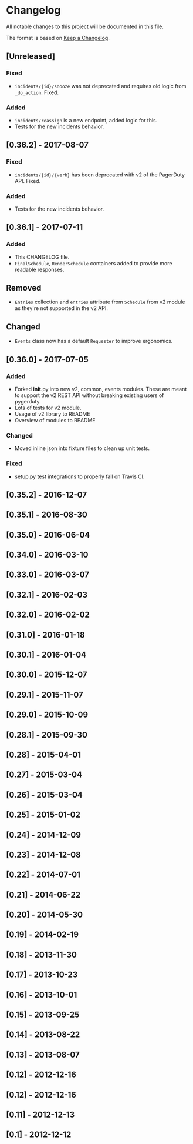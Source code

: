 # Changelog

All notable changes to this project will be documented in this file.

The format is based on [Keep a Changelog](http://keepachangelog.com/en/1.0.0/).

## [Unreleased]
### Fixed
* `incidents/{id}/snooze` was not deprecated and requires old logic from `_do_action`. Fixed.

### Added
* `incidents/reassign` is a new endpoint, added logic for this.
* Tests for the new incidents behavior.

## [0.36.2] - 2017-08-07

### Fixed
* `incidents/{id}/{verb}` has been deprecated with v2 of the PagerDuty API. Fixed.

### Added
* Tests for the new incidents behavior.

## [0.36.1] - 2017-07-11

### Added
- This CHANGELOG file.
- `FinalSchedule`, `RenderSchedule` containers added to provide more readable responses.

## Removed
- `Entries` collection and `entries` attribute from `Schedule` from v2 module as they're not supported in the v2 API.

## Changed
- `Events` class now has a default `Requester` to improve ergonomics.


## [0.36.0] - 2017-07-05

### Added
- Forked __init__.py into new v2, common, events modules. These are meant to support the v2 REST API without breaking existing users of pygerduty.
- Lots of tests for v2 module.
- Usage of v2 library to README
- Overview of modules to README

### Changed
- Moved inline json into fixture files to clean up unit tests.

### Fixed
- setup.py test integrations to properly fail on Travis CI.

## [0.35.2] - 2016-12-07
## [0.35.1] - 2016-08-30
## [0.35.0] - 2016-06-04
## [0.34.0] - 2016-03-10
## [0.33.0] - 2016-03-07
## [0.32.1] - 2016-02-03
## [0.32.0] - 2016-02-02
## [0.31.0] - 2016-01-18
## [0.30.1] - 2016-01-04
## [0.30.0] - 2015-12-07
## [0.29.1] - 2015-11-07
## [0.29.0] - 2015-10-09
## [0.28.1] - 2015-09-30
## [0.28] - 2015-04-01
## [0.27] - 2015-03-04
## [0.26] - 2015-03-04
## [0.25] - 2015-01-02
## [0.24] - 2014-12-09
## [0.23] - 2014-12-08
## [0.22] - 2014-07-01
## [0.21] - 2014-06-22
## [0.20] - 2014-05-30
## [0.19] - 2014-02-19
## [0.18] - 2013-11-30
## [0.17] - 2013-10-23
## [0.16] - 2013-10-01
## [0.15] - 2013-09-25
## [0.14] - 2013-08-22
## [0.13] - 2013-08-07
## [0.12] - 2012-12-16
## [0.12] - 2012-12-16
## [0.11] - 2012-12-13
## [0.1] - 2012-12-12
